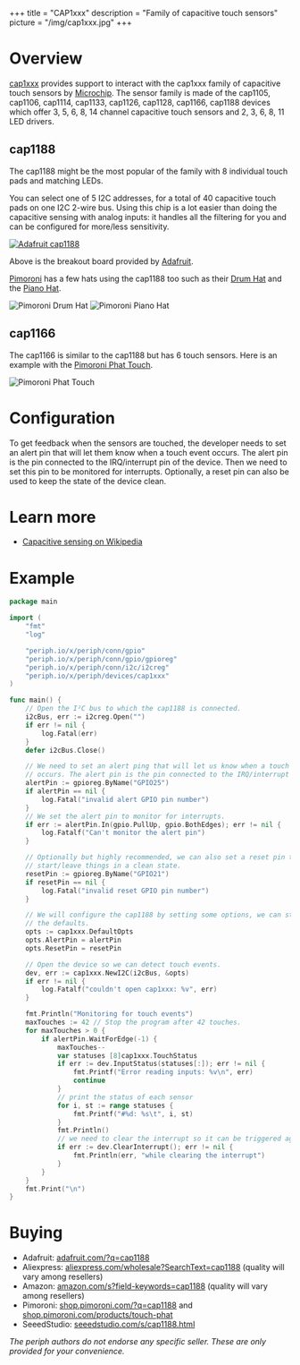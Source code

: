+++
title = "CAP1xxx"
description = "Family of capacitive touch sensors"
picture = "/img/cap1xxx.jpg"
+++

# Overview

[cap1xxx](https://periph.io/x/periph/devices/cap1xxx) provides support to
interact with the cap1xxx family of capacitive touch sensors by
[Microchip](https://www.microchip.com/wwwproducts/en/CAP1188). The sensor family
is made of the cap1105, cap1106, cap1114, cap1133, cap1126, cap1128, cap1166,
cap1188 devices which offer 3, 5, 6, 8, 14 channel capacitive touch sensors and
2, 3, 6, 8, 11 LED drivers.


## cap1188

The cap1188 might be the most popular of the family with 8 individual touch pads
and matching LEDs.

You can select one of 5 I2C addresses, for a total of 40 capacitive touch pads
on one I2C 2-wire bus. Using this chip is a lot easier than doing the capacitive
sensing with analog inputs: it handles all the filtering for you and can be
configured for more/less sensitivity.

[![Adafruit cap1188](/img/adafruit_cap1188.jpg)](https://learn.adafruit.com/adafruit-cap1188-breakout/overview)

Above is the breakout board provided by [Adafruit](https://adafruit.com).

[Pimoroni](https://pimoroni.com) has a few hats using the cap1188 too such as
their [Drum Hat](https://shop.pimoroni.com/products/drum-hat) and the [Piano
Hat](https://shop.pimoroni.com/products/piano-hat).

![Pimoroni Drum Hat](/img/pimoroni_drumhat.jpg)
![Pimoroni Piano Hat](/img/pimoroni_piano_hat.jpg)


## cap1166

The cap1166 is similar to the cap1188 but has 6 touch sensors. Here is an
example with the [Pimoroni Phat
Touch](https://shop.pimoroni.com/products/touch-phat).

![Pimoroni Phat Touch](/img/pimoroni_touch_phat.jpg)


# Configuration

To get feedback when the sensors are touched, the developer needs to set an
alert pin that will let them know when a touch event occurs. The alert pin is
the pin connected to the IRQ/interrupt pin of the device. Then we need to set
this pin to be monitored for interrupts. Optionally, a reset pin can also be
used to keep the state of the device clean.


# Learn more

- [Capacitive sensing on
  Wikipedia](https://en.wikipedia.org/wiki/Capacitive_sensing)


# Example

```go
package main

import (
    "fmt"
    "log"

    "periph.io/x/periph/conn/gpio"
    "periph.io/x/periph/conn/gpio/gpioreg"
    "periph.io/x/periph/conn/i2c/i2creg"
    "periph.io/x/periph/devices/cap1xxx"
)

func main() {
    // Open the I²C bus to which the cap1188 is connected.
    i2cBus, err := i2creg.Open("")
    if err != nil {
        log.Fatal(err)
    }
    defer i2cBus.Close()

    // We need to set an alert ping that will let us know when a touch event
    // occurs. The alert pin is the pin connected to the IRQ/interrupt pin.
    alertPin := gpioreg.ByName("GPIO25")
    if alertPin == nil {
        log.Fatal("invalid alert GPIO pin number")
    }
    // We set the alert pin to monitor for interrupts.
    if err := alertPin.In(gpio.PullUp, gpio.BothEdges); err != nil {
        log.Fatalf("Can't monitor the alert pin")
    }

    // Optionally but highly recommended, we can also set a reset pin to
    // start/leave things in a clean state.
    resetPin := gpioreg.ByName("GPIO21")
    if resetPin == nil {
        log.Fatal("invalid reset GPIO pin number")
    }

    // We will configure the cap1188 by setting some options, we can start by
    // the defaults.
    opts := cap1xxx.DefaultOpts
    opts.AlertPin = alertPin
    opts.ResetPin = resetPin

    // Open the device so we can detect touch events.
    dev, err := cap1xxx.NewI2C(i2cBus, &opts)
    if err != nil {
        log.Fatalf("couldn't open cap1xxx: %v", err)
    }

    fmt.Println("Monitoring for touch events")
    maxTouches := 42 // Stop the program after 42 touches.
    for maxTouches > 0 {
        if alertPin.WaitForEdge(-1) {
            maxTouches--
            var statuses [8]cap1xxx.TouchStatus
            if err := dev.InputStatus(statuses[:]); err != nil {
                fmt.Printf("Error reading inputs: %v\n", err)
                continue
            }
            // print the status of each sensor
            for i, st := range statuses {
                fmt.Printf("#%d: %s\t", i, st)
            }
            fmt.Println()
            // we need to clear the interrupt so it can be triggered again
            if err := dev.ClearInterrupt(); err != nil {
                fmt.Println(err, "while clearing the interrupt")
            }
        }
    }
    fmt.Print("\n")
}
```


# Buying

- Adafruit: [adafruit.com/?q=cap1188](https://www.adafruit.com/?q=cap1188)
- Aliexpress:
  [aliexpress.com/wholesale?SearchText=cap1188](https://aliexpress.com/wholesale?SearchText=cap1188)
  (quality will vary among resellers)
- Amazon:
  [amazon.com/s?field-keywords=cap1188](https://amazon.com/s?field-keywords=cap1188)
  (quality will vary among resellers)
- Pimoroni: [shop.pimoroni.com/?q=cap1188](https://shop.pimoroni.com/?q=cap1188)
  and [shop.pimoroni.com/products/touch-phat](https://shop.pimoroni.com/products/touch-phat)
- SeeedStudio:
  [seeedstudio.com/s/cap1188.html](https://seeedstudio.com/s/cap1188.html)

_The periph authors do not endorse any specific seller. These are only provided
for your convenience._
